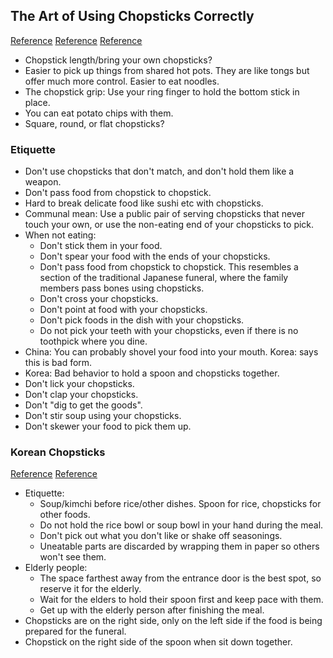 ## The Art of Using Chopsticks Correctly
[Reference](https://kotaku.com/5947775/the-art-of-using-chopsticks-correctly)
[Reference](https://tim.blog/2008/03/30/how-to-use-chopsticks/)
[Reference](https://www.thejapanguy.com/how-to-use-chopsticks/)

- Chopstick length/bring your own chopsticks?
- Easier to pick up things from shared hot pots. They are like tongs but offer much more control. Easier to eat noodles.
- The chopstick grip: Use your ring finger to hold the bottom stick in place.
- You can eat potato chips with them.
- Square, round, or flat chopsticks?

### Etiquette

- Don't use chopsticks that don't match, and don't hold them like a weapon.
- Don't pass food from chopstick to chopstick.
- Hard to break delicate food like sushi etc with chopsticks.
- Communal mean: Use a public pair of serving chopsticks that never touch your own, or use the non-eating end of your chopsticks to pick.
- When not eating:
  - Don't stick them in your food.
  - Don't spear your food with the ends of your chopsticks.
  - Don't pass food from chopstick to chopstick. This resembles a section of the traditional Japanese funeral, where the family members pass bones using chopsticks.
  - Don't cross your chopsticks.
  - Don't point at food with your chopsticks.
  - Don't pick foods in the dish with your chopsticks.
  - Do not pick your teeth with your chopsticks, even if there is no toothpick where you dine.
- China: You can probably shovel your food into your mouth. Korea: says this is bad form.
- Korea: Bad behavior to hold a spoon and chopsticks together.
- Don't lick your chopsticks.
- Don't clap your chopsticks.
- Don't "dig to get the goods".
- Don't stir soup using your chopsticks.
- Don't skewer your food to pick them up.

### Korean Chopsticks
[Reference](http://www.lifeinkorea.com/Food/f-manners.cfm)
[Reference](https://asianinspirations.com.au/asian-culture/10-interesting-facts-about-korean-chopsticks/)

- Etiquette:
  - Soup/kimchi before rice/other dishes. Spoon for rice, chopsticks for other foods.
  - Do not hold the rice bowl or soup bowl in your hand during the meal.
  - Don't pick out what you don't like or shake off seasonings.
  - Uneatable parts are discarded by wrapping them in paper so others won't see them.
- Elderly people:
  - The space farthest away from the entrance door is the best spot, so reserve it for the elderly.
  - Wait for the elders to hold their spoon first and keep pace with them.
  - Get up with the elderly person after finishing the meal.
- Chopsticks are on the right side, only on the left side if the food is being prepared for the funeral.
- Chopstick on the right side of the spoon when sit down together.
